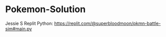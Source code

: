 # Pokemon-Solution

Jessie S Replit Python: https://replit.com/@superbloodmoon/pkmn-battle-sim#main.py
